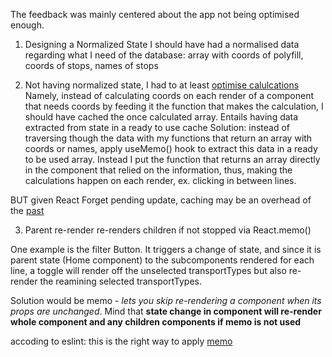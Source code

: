 The feedback was mainly centered about the app not being optimised enough.

1. Designing a Normalized State
I should have had a normalised data regarding what I need of the database:
array with coords of polyfill, coords of stops, names of stops



2. Not having normalized state, I had to at least [optimise calulcations](https://www.youtube.com/watch?v=tbBILjDgXb4)
Namely, instead of calculating coords on each render of a component that needs coords by feeding it the function that makes the calculation, I should have cached the once calculated array.
Entails having data extracted from state in a ready to use cache
Solution: instead of traversing though the data with my functions that return an array with coords or names, apply useMemo() hook to extract this data in a ready to be used array. Instead I put the function that returns an array directly in the component that relied on the information, thus, making the calculations happen on each render, ex. clicking in between lines.

BUT given React Forget pending update, caching may be an overhead of the [past](https://medium.com/rewrite-tech/what-is-react-forget-00fdd742636c)

3. Parent re-render re-renders children if not stopped via React.memo()

One example is the filter Button. It triggers a change of state, and since it is parent state (Home component) to the subcomponents rendered for each line, a toggle will render off the unselected transportTypes but also re-render the reamining selected transportTypes.

Solution would be memo - *lets you skip re-rendering a component when its props are unchanged*. Mind that **state change in component will re-render whole component and any children components if memo is not used**

accoding to eslint: this is the right way to apply [memo](https://github.com/jsx-eslint/eslint-plugin-react/blob/master/docs/rules/display-name.md)


